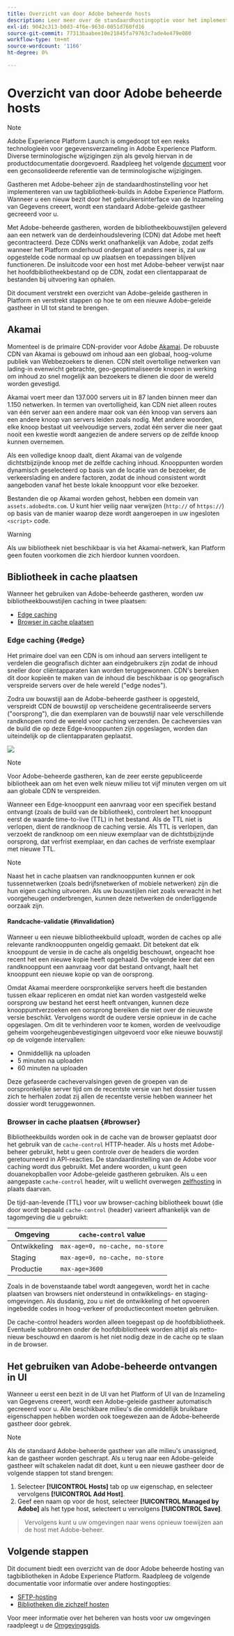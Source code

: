 ```yaml
---
title: Overzicht van door Adobe beheerde hosts
description: Leer meer over de standaardhostingoptie voor het implementeren van builds van tagbibliotheken in Adobe Experience Platform.
exl-id: 9042c313-b0d3-4f6e-963d-0051d760fd16
source-git-commit: 77313baabee10e21845fa79763c7ade4e479e080
workflow-type: tm+mt
source-wordcount: '1166'
ht-degree: 0%

---
```


# Overzicht van door Adobe beheerde hosts

>[!NOTE]
>
>Adobe Experience Platform Launch is omgedoopt tot een reeks technologieën voor gegevensverzameling in Adobe Experience Platform. Diverse terminologische wijzigingen zijn als gevolg hiervan in de productdocumentatie doorgevoerd. Raadpleeg het volgende [document](../../../term-updates.md) voor een geconsolideerde referentie van de terminologische wijzigingen.

Gastheren met Adobe-beheer zijn de standaardhostinstelling voor het implementeren van uw tagbibliotheek-builds in Adobe Experience Platform. Wanneer u een nieuw bezit door het gebruikersinterface van de Inzameling van Gegevens creeert, wordt een standaard Adobe-geleide gastheer gecreeerd voor u.

Met Adobe-beheerde gastheren, worden de bibliotheekbouwstijlen geleverd aan een netwerk van de derdeinhoudslevering (CDN) dat Adobe met heeft gecontracteerd. Deze CDNs werkt onafhankelijk van Adobe, zodat zelfs wanneer het Platform onderhoud ondergaat of anders neer is, zal uw opgestelde code normaal op uw plaatsen en toepassingen blijven functioneren. De insluitcode voor een host met Adobe-beheer verwijst naar het hoofdbibliotheekbestand op de CDN, zodat een clientapparaat de bestanden bij uitvoering kan ophalen.

Dit document verstrekt een overzicht van Adobe-geleide gastheren in Platform en verstrekt stappen op hoe te om een nieuwe Adobe-geleide gastheer in UI tot stand te brengen.

## Akamai

Momenteel is de primaire CDN-provider voor Adobe [Akamai](https://www.akamai.com/). De robuuste CDN van Akamai is gebouwd om inhoud aan een globaal, hoog-volume publiek van Webbezoekers te dienen. CDN stelt overtollige netwerken van lading-in evenwicht gebrachte, geo-geoptimaliseerde knopen in werking om inhoud zo snel mogelijk aan bezoekers te dienen die door de wereld worden gevestigd.

Akamai voert meer dan 137.000 servers uit in 87 landen binnen meer dan 1.150 netwerken. In termen van overtolligheid, kan CDN niet alleen routes van één server aan een andere maar ook van één knoop van servers aan een andere knoop van servers leiden zoals nodig. Met andere woorden, elke knoop bestaat uit veelvoudige servers, zodat één server die neer gaat nooit een kwestie wordt aangezien de andere servers op de zelfde knoop kunnen overnemen.

Als een volledige knoop daalt, dient Akamai van de volgende dichtstbijzijnde knoop met de zelfde caching inhoud. Knooppunten worden dynamisch geselecteerd op basis van de locatie van de bezoeker, de verkeerslading en andere factoren, zodat de inhoud consistent wordt aangeboden vanaf het beste lokale knooppunt voor elke bezoeker.

Bestanden die op Akamai worden gehost, hebben een domein van `assets.adobedtm.com`. U kunt hier veilig naar verwijzen (`http://` of `https://`) op basis van de manier waarop deze wordt aangeroepen in uw ingesloten `<script>` code.

>[!WARNING]
>
>Als uw bibliotheek niet beschikbaar is via het Akamai-netwerk, kan Platform geen fouten voorkomen die zich hierdoor kunnen voordoen.

## Bibliotheek in cache plaatsen

Wanneer het gebruiken van Adobe-beheerde gastheren, worden uw bibliotheekbouwstijlen caching in twee plaatsen:

* [Edge caching](#edge)
* [Browser in cache plaatsen](#browser)

### Edge caching {#edge}

Het primaire doel van een CDN is om inhoud aan servers intelligent te verdelen die geografisch dichter aan eindgebruikers zijn zodat de inhoud sneller door cliëntapparaten kan worden teruggewonnen. CDN&#39;s bereiken dit door kopieën te maken van de inhoud die beschikbaar is op geografisch verspreide servers over de hele wereld (&quot;edge nodes&quot;).

Zodra uw bouwstijl aan de Adobe-beheerde gastheer is opgesteld, verspreidt CDN de bouwstijl op verscheidene gecentraliseerde servers (&quot;oorsprong&quot;), die dan exemplaren van de bouwstijl naar vele verschillende randknopen rond de wereld voor caching verzenden. De cacheversies van de build die op deze Edge-knooppunten zijn opgeslagen, worden dan uiteindelijk op de clientapparaten geplaatst.

![](../images/cdn-diagram.png)

>[!NOTE]
>
>Voor Adobe-beheerde gastheren, kan de zeer eerste gepubliceerde bibliotheek aan om het even welk nieuw milieu tot vijf minuten vergen om uit aan globale CDN te verspreiden.

Wanneer een Edge-knooppunt een aanvraag voor een specifiek bestand ontvangt (zoals de build van de bibliotheek), controleert het knooppunt eerst de waarde time-to-live (TTL) in het bestand. Als de TTL niet is verlopen, dient de randknoop de caching versie. Als TTL is verlopen, dan verzoekt de randknoop om een nieuw exemplaar van de dichtstbijzijnde oorsprong, dat verfrist exemplaar, en dan caches de verfriste exemplaar met nieuwe TTL.

>[!NOTE]
>
>Naast het in cache plaatsen van randknooppunten kunnen er ook tussennetwerken (zoals bedrijfsnetwerken of mobiele netwerken) zijn die hun eigen caching uitvoeren. Als uw bouwstijlen niet zoals verwacht in het voorgeheugen onderbrengen, kunnen deze netwerken de onderliggende oorzaak zijn.

#### Randcache-validatie {#invalidation}

Wanneer u een nieuwe bibliotheekbuild uploadt, worden de caches op alle relevante randknooppunten ongeldig gemaakt. Dit betekent dat elk knooppunt de versie in de cache als ongeldig beschouwt, ongeacht hoe recent het een nieuwe kopie heeft opgehaald. De volgende keer dat een randknooppunt een aanvraag voor dat bestand ontvangt, haalt het knooppunt een nieuwe kopie op van de oorsprong.

Omdat Akamai meerdere oorspronkelijke servers heeft die bestanden tussen elkaar repliceren en omdat niet kan worden vastgesteld welke oorsprong uw bestand het eerst heeft ontvangen, kunnen deze knooppuntverzoeken een oorsprong bereiken die niet over de nieuwste versie beschikt. Vervolgens wordt de oudere versie opnieuw in de cache opgeslagen. Om dit te verhinderen voor te komen, worden de veelvoudige geheim voorgeheugenbevestigingen uitgevoerd voor elke nieuwe bouwstijl op de volgende intervallen:

* Onmiddellijk na uploaden
* 5 minuten na uploaden
* 60 minuten na uploaden

Deze gefaseerde cachevervalsingen geven de groepen van de oorspronkelijke server tijd om de recentste versie van het dossier tussen zich te herhalen zodat zij allen de recentste versie hebben wanneer het dossier wordt teruggewonnen.

### Browser in cache plaatsen {#browser}

Bibliotheekbuilds worden ook in de cache van de browser geplaatst door het gebruik van de `cache-control` HTTP-header. Als u hosts met Adobe-beheer gebruikt, hebt u geen controle over de headers die worden geretourneerd in API-reacties. De standaardinstelling van de Adobe voor caching wordt dus gebruikt. Met andere woorden, u kunt geen douanekopballen voor Adobe-geleide gastheren gebruiken. Als u een aangepaste `cache-control` header, wilt u wellicht overwegen [zelfhosting](self-hosting-libraries.md) in plaats daarvan.

De tijd-aan-levende (TTL) voor uw browser-caching bibliotheek bouwt (die door wordt bepaald `cache-control` (header) varieert afhankelijk van de tagomgeving die u gebruikt:

| Omgeving | `cache-control` value |
| --- | --- |
| Ontwikkeling | `max-age=0, no-cache, no-store` |
| Staging | `max-age=0, no-cache, no-store` |
| Productie | `max-age=3600` |

Zoals in de bovenstaande tabel wordt aangegeven, wordt het in cache plaatsen van browsers niet ondersteund in ontwikkelings- en staging-omgevingen. Als dusdanig, zou u niet de ontwikkeling of het opvoeren ingebedde codes in hoog-verkeer of productiecontext moeten gebruiken.

De cache-control headers worden alleen toegepast op de hoofdbibliotheek. Eventuele subbronnen onder de hoofdbibliotheek worden altijd als netto-nieuw beschouwd en daarom is het niet nodig deze in de cache op te slaan in de browser.

## Het gebruiken van Adobe-beheerde ontvangen in UI

Wanneer u eerst een bezit in de UI van het Platform of UI van de Inzameling van Gegevens creeert, wordt een Adobe-geleide gastheer automatisch gecreeerd voor u. Alle beschikbare milieu&#39;s die onmiddellijk bruikbare eigenschappen hebben worden ook toegewezen aan de Adobe-beheerde gastheer door gebrek.

>[!NOTE]
>
>Als de standaard Adobe-beheerde gastheer van alle milieu&#39;s unassigned, kan de gastheer worden geschrapt. Als u terug naar een Adobe-geleide gastheer wilt schakelen nadat dit doet, kunt u een nieuwe gastheer door de volgende stappen tot stand brengen:
>
>1. Selecteer **[!UICONTROL Hosts]** tab op uw eigenschap, en selecteer vervolgens **[!UICONTROL Add Host]**.
>1. Geef een naam op voor de host, selecteer **[!UICONTROL Managed by Adobe]** als het type host, selecteert u vervolgens **[!UICONTROL Save]**.

>
>Vervolgens kunt u uw omgevingen naar wens opnieuw toewijzen aan de host met Adobe-beheer.

## Volgende stappen

Dit document biedt een overzicht van de door Adobe beheerde hosting van tagbibliotheken in Adobe Experience Platform. Raadpleeg de volgende documentatie voor informatie over andere hostingopties:

* [SFTP-hosting](./sftp-host.md)
* [Bibliotheken die zichzelf hosten](./self-hosting-libraries.md)

Voor meer informatie over het beheren van hosts voor uw omgevingen raadpleegt u de [Omgevingsgids](../environments.md).
